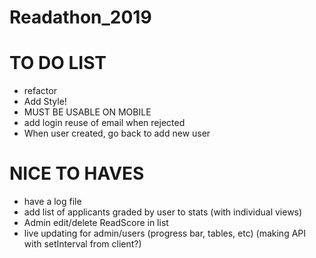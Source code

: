 # Readathon_2019

# TO DO LIST
- refactor
- Add Style!
- MUST BE USABLE ON MOBILE
- add login reuse of email when rejected
- When user created, go back to add new user

# NICE TO HAVES
- have a log file
- add list of applicants graded by user to stats (with individual views)
- Admin edit/delete ReadScore in list
- live updating for admin/users (progress bar, tables, etc) (making API with setInterval from client?)
